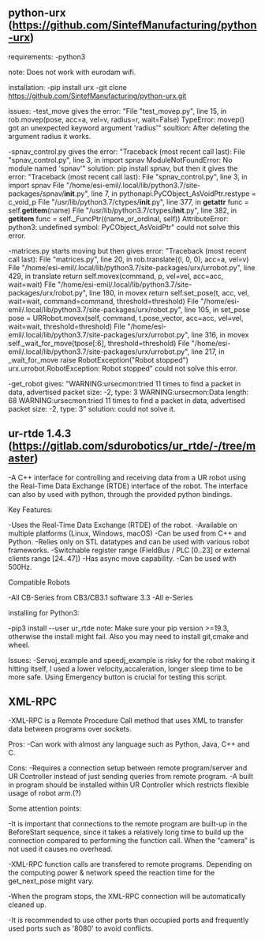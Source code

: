 ## python-urx (https://github.com/SintefManufacturing/python-urx)

requirements:
-python3

note: Does not work with eurodam wifi.

installation:
-pip install urx
-git clone https://github.com/SintefManufacturing/python-urx.git

issues:
-test_move gives the error:  "File "test_movep.py", line 15, in <module> rob.movep(pose, acc=a, vel=v, radius=r, wait=False) TypeError: movep() got an unexpected keyword argument 'radius'"
soultion: After deleting the argument radius it works.

-spnav_control.py gives the error: "Traceback (most recent call last): File "spnav_control.py", line 3, in <module> import spnav ModuleNotFoundError: No module named 'spnav'"
solution: pip install spnav, but then it gives the error: "Traceback (most recent call last):
  File "spnav_control.py", line 3, in <module>
    import spnav
  File "/home/esi-emil/.local/lib/python3.7/site-packages/spnav/__init__.py", line 7, in <module>
    pythonapi.PyCObject_AsVoidPtr.restype = c_void_p
  File "/usr/lib/python3.7/ctypes/__init__.py", line 377, in __getattr__
    func = self.__getitem__(name)
  File "/usr/lib/python3.7/ctypes/__init__.py", line 382, in __getitem__
    func = self._FuncPtr((name_or_ordinal, self))
AttributeError: python3: undefined symbol: PyCObject_AsVoidPtr"
could not solve this error.

-matrices.py starts moving but then gives error: "Traceback (most recent call last):
  File "matrices.py", line 20, in <module>
    rob.translate((l, 0, 0), acc=a, vel=v)
  File "/home/esi-emil/.local/lib/python3.7/site-packages/urx/urrobot.py", line 429, in translate
    return self.movex(command, p, vel=vel, acc=acc, wait=wait)
  File "/home/esi-emil/.local/lib/python3.7/site-packages/urx/robot.py", line 180, in movex
    return self.set_pose(t, acc, vel, wait=wait, command=command, threshold=threshold)
  File "/home/esi-emil/.local/lib/python3.7/site-packages/urx/robot.py", line 105, in set_pose
    pose = URRobot.movex(self, command, t.pose_vector, acc=acc, vel=vel, wait=wait, threshold=threshold)
  File "/home/esi-emil/.local/lib/python3.7/site-packages/urx/urrobot.py", line 316, in movex
    self._wait_for_move(tpose[:6], threshold=threshold)
  File "/home/esi-emil/.local/lib/python3.7/site-packages/urx/urrobot.py", line 217, in _wait_for_move
    raise RobotException("Robot stopped")
urx.urrobot.RobotException: Robot stopped"
could not solve this error.

-get_robot gives: "WARNING:ursecmon:tried 11 times to find a packet in data, advertised packet size: -2, type: 3
WARNING:ursecmon:Data length: 68
WARNING:ursecmon:tried 11 times to find a packet in data, advertised packet size: -2, type: 3"
solution: could not solve it.




## ur-rtde 1.4.3 (https://gitlab.com/sdurobotics/ur_rtde/-/tree/master)

-A C++ interface for controlling and receiving data from a UR robot using the
Real-Time Data Exchange (RTDE)
interface of the robot. The interface can also by used with python, through the provided python bindings.

Key Features:

-Uses the Real-Time Data Exchange (RTDE) of the robot.
-Available on multiple platforms (Linux, Windows, macOS)
-Can be used from C++ and Python.
-Relies only on STL datatypes and can be used with various robot frameworks.
-Switchable register range (FieldBus / PLC [0..23] or external clients range [24..47])
-Has async move capability.
-Can be used with 500Hz.


Compatible Robots

-All CB-Series from CB3/CB3.1 software 3.3
-All e-Series

installing for Python3: 

-pip3 install --user ur_rtde
note: Make sure your pip version >=19.3, otherwise the install might fail. Also you may need to install git,cmake and wheel.

Issues:
-Servoj_example and speedj_example is risky for the robot making it hitting itself, I used a lower velocity,accaleration, longer sleep time to be more safe. Using Emergency button is crucial for testing this script.



## XML-RPC

-XML-RPC is a Remote Procedure Call method that uses XML to transfer data between programs over sockets.

Pros: 
-Can work with almost any language such as Python, Java, C++ and C.

Cons: 
-Requires a connection setup between remote program/server and UR Controller instead of just sending queries from remote program.
-A built in program should be installed within UR Controller which restricts flexible usage of robot arm.(?)

Some attention points:

-It is important that connections to the remote program are built-up in the BeforeStart sequence, since it takes a relatively long time to build up the connection compared to performing the function call. When the “camera” is not used it causes no overhead.

-XML-RPC function calls are transfered to remote programs. Depending on the computing power & network speed the reaction time for the get_next_pose might vary.

-When the program stops, the XML-RPC connection will be automatically cleaned up.

-It is recommended to use other ports than occupied ports and frequently used ports such as '8080' to avoid conflicts.



